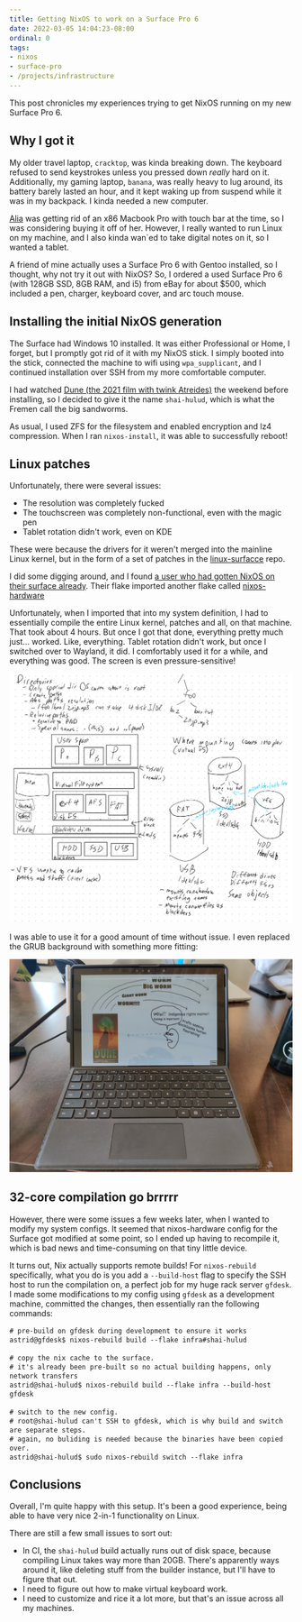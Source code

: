 ```yaml
---
title: Getting NixOS to work on a Surface Pro 6
date: 2022-03-05 14:04:23-08:00
ordinal: 0
tags: 
- nixos
- surface-pro
- /projects/infrastructure
---
```


This post chronicles my experiences trying to get NixOS running on my new Surface Pro 6.

## Why I got it

My older travel laptop, `cracktop`, was kinda breaking down. The keyboard refused to send keystrokes unless you pressed down *really* hard on it. Additionally, my gaming laptop, `banana`, was really heavy to lug around, its battery barely lasted an hour, and it kept waking up from suspend while it was in my backpack. I kinda needed a new computer.

[Alia](https://alescoulie.github.io/) was getting rid of an x86 Macbook Pro with touch bar at the time, so I was considering buying it off of her. However, I really wanted to run Linux on my machine, and I also kinda wan`ed to take digital notes on it, so I wanted a tablet.

A friend of mine actually uses a Surface Pro 6 with Gentoo installed, so I thought, why not try it out with NixOS? So, I ordered a used Surface Pro 6 (with 128GB SSD, 8GB RAM, and i5) from eBay for about \$500, which included a pen, charger, keyboard cover, and arc touch mouse. 

## Installing the initial NixOS generation

The Surface had Windows 10 installed. It was either Professional or Home, I forget, but I promptly got rid of it with my NixOS stick. I simply booted into the stick, connected the machine to wifi using `wpa_supplicant`, and I continued installation over SSH from my more comfortable computer.

I had watched [Dune (the 2021 film with twink Atreides)](https://en.wikipedia.org/wiki/Dune_(2021_film)) the weekend before installing, so I decided to give it the name `shai-hulud`, which is what the Fremen call the big sandworms.

As usual, I used ZFS for the filesystem and enabled encryption and lz4 compression. When I ran `nixos-install`, it was able to successfully reboot!

## Linux patches

Unfortunately, there were several issues:

- The resolution was completely fucked
- The touchscreen was completely non-functional, even with the magic pen
- Tablet rotation didn't work, even on KDE

These were because the drivers for it weren't merged into the mainline Linux kernel, but in the form of a set of patches in the [linux-surfacce](https://github.com/linux-surface/linux-surface) repo.

I did some digging around, and I found [a user who had gotten NixOS on their surface already](https://git.polynom.me/PapaTutuWawa/nixos-config). Their flake imported another flake called [nixos-hardware](https://github.com/NixOS/nixos-hardware/tree/master/microsoft/surface)

Unfortunately, when I imported that into my system definition, I had to essentially compile the entire Linux kernel, patches and all, on that machine. That took about 4 hours. But once I got that done, everything pretty much just... worked. Like, everything. Tablet rotation didn't work, but once I switched over to Wayland, it did. I comfortably used it for a while, and everything was good. The screen is even pressure-sensitive!

![An excerpt of my OS notes, shitty handwriting and all.](./os-notes.png)

I was able to use it for a good amount of time without issue. I even replaced the GRUB background with something more fitting:

![shai-hulud when booting.](./grub-bg.jpg)

## 32-core compilation go brrrrr

However, there were some issues a few weeks later, when I wanted to modify my system configs. It seemed that nixos-hardware config for the Surface got modified at some point, so I ended up having to recompile it, which is bad news and time-consuming on that tiny little device.

It turns out, Nix actually supports remote builds! For `nixos-rebuild` specifically, what you do is you add a `--build-host` flag to specify the SSH host to run the compilation on, a perfect job for my huge rack server `gfdesk`. I made some modifications to my config using `gfdesk` as a development machine, committed the changes, then essentially ran the following commands: 

```
# pre-build on gfdesk during development to ensure it works
astrid@gfdesk$ nixos-rebuild build --flake infra#shai-hulud

# copy the nix cache to the surface.
# it's already been pre-built so no actual building happens, only network transfers
astrid@shai-hulud$ nixos-rebuild build --flake infra --build-host gfdesk

# switch to the new config.
# root@shai-hulud can't SSH to gfdesk, which is why build and switch are separate steps.
# again, no buliding is needed because the binaries have been copied over.
astrid@shai-hulud$ sudo nixos-rebuild switch --flake infra
```

## Conclusions

Overall, I'm quite happy with this setup. It's been a good experience, being able to have very nice 2-in-1 functionality on Linux.

There are still a few small issues to sort out:

- In CI, the `shai-hulud` build actually runs out of disk space, because compiling Linux takes way more than 20GB. There's apparently ways around it, like deleting stuff from the builder instance, but I'll have to figure that out.
- I need to figure out how to make virtual keyboard work.
- I need to customize and rice it a lot more, but that's an issue across all my machines.

